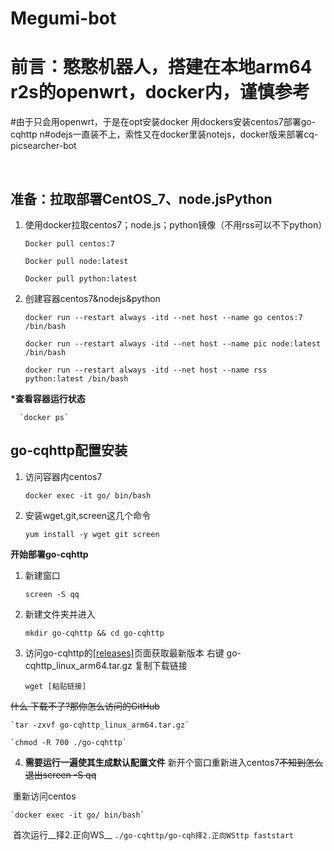 # Megumi-bot
# 前言：憨憨机器人，搭建在本地arm64 r2s的openwrt，docker内，谨慎参考
#由于只会用openwrt，于是在opt安装docker  用dockers安装centos7部署go-cqhttp
n#odejs一直装不上，索性又在docker里装notejs，docker版来部署cq-picsearcher-bot

&nbsp;

## 准备：拉取部署CentOS_7、node.jsPython

1. 使用docker拉取centos7；node.js；python镜像（不用rss可以不下python）

    `Docker pull centos:7`

    `Docker pull node:latest`
  
    `Docker pull python:latest`

2. 创建容器centos7&nodejs&python

    `docker run --restart always -itd --net host --name go centos:7 /bin/bash`

    `docker run --restart always -itd --net host --name pic node:latest /bin/bash`

    `docker run --restart always -itd --net host --name rss python:latest /bin/bash`

 __*查看容器运行状态__

      `docker ps`

## go-cqhttp配置安装

1. 访问容器内centos7

    `docker exec -it go/ bin/bash`

2. 安装wget,git,screen这几个命令

    `yum install -y wget git screen`

__开始部署go-cqhttp__

1. 新建窗口

    `screen -S qq`

2. 新建文件夹并进入

    `mkdir go-cqhttp && cd go-cqhttp`

3. 访问go-cqhttp的[[releases]](https://github.com/Mrs4s/go-cqhttp/releases)页面获取最新版本
右键 go-cqhttp_linux_arm64.tar.gz 复制下载链接

    `wget [粘贴链接]`

 ~~什么 下载不了?那你怎么访问的GitHub~~
 
    `tar -zxvf go-cqhttp_linux_arm64.tar.gz`

    `chmod -R 700 ./go-cqhttp`

 4. __需要运行一遍使其生成默认配置文件__
​   新开个窗口重新进入centos7~~不知到怎么退出screen -S qq~~

​   重新访问centos

    `docker exec -it go/ bin/bash`
  
​   首次运行__择2.正向WS__
 `./go-cqhttp/go-cqh择2.正向WSttp faststart`
 
 
 

